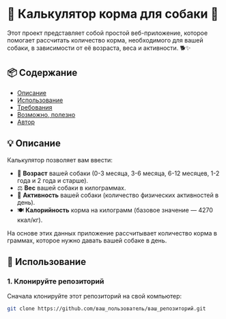 # 🐶 Калькулятор корма для собаки 🥣

Этот проект представляет собой простой веб-приложение, которое помогает рассчитать количество корма, необходимого для вашей собаки, в зависимости от её возраста, веса и активности. 🐕✨

## 📦 Содержание

- [Описание](#описание)
- [Использование](#использование)
- [Требования](#требования)
- [Возможно, полезно](#возможно-полезно)
- [Автор](#автор)

## 💡 Описание

Калькулятор позволяет вам ввести:
- 📅 **Возраст** вашей собаки (0-3 месяца, 3-6 месяца, 6-12 месяцев, 1-2 года и 2 года и старше).
- ⚖️ **Вес** вашей собаки в килограммах.
- 🏃 **Активность** вашей собаки (количество физических активностей в день).
- 🍽️ **Калорийность** корма на килограмм (базовое значение — 4270 ккал/кг).

На основе этих данных приложение рассчитывает количество корма в граммах, которое нужно давать вашей собаке в день.

## 🚀 Использование

### 1. Клонируйте репозиторий

Сначала клонируйте этот репозиторий на свой компьютер:

```bash
git clone https://github.com/ваш_пользователь/ваш_репозиторий.git
